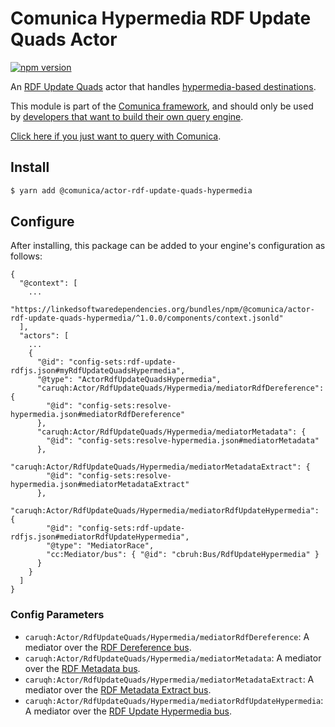 # Comunica Hypermedia RDF Update Quads Actor

[![npm version](https://badge.fury.io/js/%40comunica%2Factor-rdf-update-quads-hypermedia.svg)](https://www.npmjs.com/package/@comunica/actor-rdf-update-quads-hypermedia)

An [RDF Update Quads](https://github.com/comunica/comunica/tree/master/packages/bus-rdf-update-quads) actor
that handles [hypermedia-based destinations](https://comunica.dev/docs/modify/advanced/hypermedia/).

This module is part of the [Comunica framework](https://github.com/comunica/comunica),
and should only be used by [developers that want to build their own query engine](https://comunica.dev/docs/modify/).

[Click here if you just want to query with Comunica](https://comunica.dev/docs/query/).

## Install

```bash
$ yarn add @comunica/actor-rdf-update-quads-hypermedia
```

## Configure

After installing, this package can be added to your engine's configuration as follows:
```text
{
  "@context": [
    ...
    "https://linkedsoftwaredependencies.org/bundles/npm/@comunica/actor-rdf-update-quads-hypermedia/^1.0.0/components/context.jsonld"  
  ],
  "actors": [
    ...
    {
      "@id": "config-sets:rdf-update-rdfjs.json#myRdfUpdateQuadsHypermedia",
      "@type": "ActorRdfUpdateQuadsHypermedia",
      "caruqh:Actor/RdfUpdateQuads/Hypermedia/mediatorRdfDereference": {
        "@id": "config-sets:resolve-hypermedia.json#mediatorRdfDereference"
      },
      "caruqh:Actor/RdfUpdateQuads/Hypermedia/mediatorMetadata": {
        "@id": "config-sets:resolve-hypermedia.json#mediatorMetadata"
      },
      "caruqh:Actor/RdfUpdateQuads/Hypermedia/mediatorMetadataExtract": {
        "@id": "config-sets:resolve-hypermedia.json#mediatorMetadataExtract"
      },
      "caruqh:Actor/RdfUpdateQuads/Hypermedia/mediatorRdfUpdateHypermedia": {
        "@id": "config-sets:rdf-update-rdfjs.json#mediatorRdfUpdateHypermedia",
        "@type": "MediatorRace",
        "cc:Mediator/bus": { "@id": "cbruh:Bus/RdfUpdateHypermedia" }
      }
    }
  ]
}
```

### Config Parameters

* `caruqh:Actor/RdfUpdateQuads/Hypermedia/mediatorRdfDereference`: A mediator over the [RDF Dereference bus](https://github.com/comunica/comunica/tree/master/packages/bus-rdf-dereference).
* `caruqh:Actor/RdfUpdateQuads/Hypermedia/mediatorMetadata`: A mediator over the [RDF Metadata bus](https://github.com/comunica/comunica/tree/master/packages/bus-rdf-metadata).
* `caruqh:Actor/RdfUpdateQuads/Hypermedia/mediatorMetadataExtract`: A mediator over the [RDF Metadata Extract bus](https://github.com/comunica/comunica/tree/master/packages/bus-rdf-metadata-extract).
* `caruqh:Actor/RdfUpdateQuads/Hypermedia/mediatorRdfUpdateHypermedia`: A mediator over the [RDF Update Hypermedia bus](https://github.com/comunica/comunica/tree/master/packages/bus-rdf-update-hypermedia).
